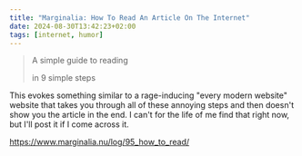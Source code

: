 ```yaml
---
title: "Marginalia: How To Read An Article On The Internet"
date: 2024-08-30T13:42:23+02:00
tags: [internet, humor]
---
```


> A simple guide to reading
>
> in 9 simple steps

This evokes something similar to a rage-inducing "every modern website" website that takes you through all of these annoying steps and then doesn't show you the article in the end. I can't for the life of me find that right now, but I'll post it if I come across it.

https://www.marginalia.nu/log/95_how_to_read/
